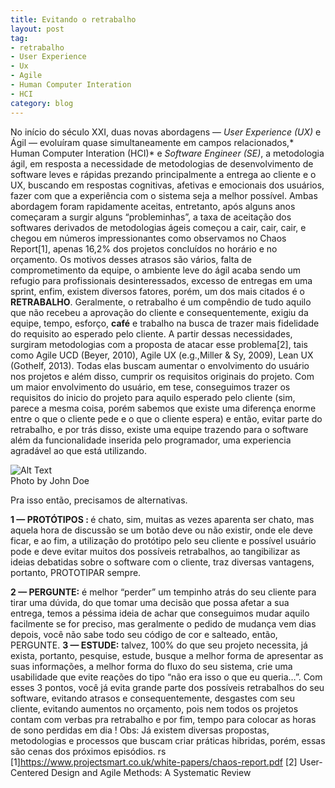 ```yaml
---
title: Evitando o retrabalho
layout: post
tag:
- retrabalho
- User Experience
- Ux
- Agile
- Human Computer Interation
- HCI
category: blog
---
```


No início do século XXI, duas novas abordagens — *User Experience (UX)* e Ágil — evoluíram quase simultaneamente em campos relacionados,* Human Computer Interation (HCI)* e *Software Engineer (SE)*, a metodologia ágil, em resposta a necessidade de metodologias de desenvolvimento de software leves e rápidas prezando principalmente a entrega ao cliente e o UX, buscando em respostas cognitivas, afetivas e emocionais dos usuários, fazer com que a experiência com o sistema seja a melhor possível.
Ambas abordagem foram rapidamente aceitas, entretanto, após alguns anos começaram a surgir alguns “probleminhas”, a taxa de aceitação dos softwares derivados de metodologias ágeis começou a cair, cair, cair, e chegou em números impressionantes como observamos no Chaos Report[1], apenas 16,2% dos projetos concluídos no horário e no orçamento.
Os motivos desses atrasos são vários, falta de comprometimento da equipe, o ambiente leve do ágil acaba sendo um refugio para profissionais desinteressados, excesso de entregas em uma sprint, enfim, existem diversos fatores, porém, um dos mais citados é o **RETRABALHO**.
Geralmente, o retrabalho é um compêndio de tudo aquilo que não recebeu a aprovação do cliente e consequentemente, exigiu da equipe, tempo, esforço, **café** e trabalho na busca de trazer mais fidelidade do requisito ao esperado pelo cliente.
A partir dessas necessidades, surgiram metodologias com a proposta de atacar esse problema[2], tais como Agile UCD (Beyer, 2010), Agile UX (e.g.,Miller & Sy, 2009), Lean UX (Gothelf, 2013). Todas elas buscam aumentar o envolvimento do usuário nos projetos e além disso, cumprir os requisitos originais do projeto. Com um maior envolvimento do usuário, em tese, conseguimos trazer os requisitos do inicio do projeto para aquilo esperado pelo cliente (sim, parece a mesma coisa, porém sabemos que existe uma diferença enorme entre o que o cliente pede e o que o cliente espera) e então, evitar parte do retrabalho, e por trás disso, existe uma equipe trazendo para o software além da funcionalidade inserida pelo programador, uma experiencia agradável ao que está utilizando.



<div class="side-by-side">
    <div class="toleft">
        <img class="image" src="https://miro.medium.com/max/1800/0*KM3fWAbIi6TE5QTk.jpg" alt="Alt Text">
        <figcaption class="caption">Photo by John Doe</figcaption>
    </div>
    <div class="toright">
        <p>Pra isso então, precisamos de alternativas.</p>
			<p> <strong>1 — PROTÓTIPOS : </strong>é chato, sim, muitas as vezes aparenta ser chato, mas aquela hora de discussão se um botão deve ou não existir, onde ele deve ficar, e ao fim, a utilização do protótipo pelo seu cliente e possível usuário pode e deve evitar muitos dos possíveis retrabalhos, ao tangibilizar as ideias debatidas sobre o software com o cliente, traz diversas vantagens, portanto, PROTOTIPAR sempre.
</p> 
    </div>
</div>

**2 — PERGUNTE:** é melhor “perder” um tempinho atrás do seu cliente para tirar uma dúvida, do que tomar uma decisão que possa afetar a sua entrega, temos a péssima ideia de achar que conseguimos mudar aquilo facilmente se for preciso, mas geralmente o pedido de mudança vem dias depois, você não sabe todo seu código de cor e salteado, então, PERGUNTE.
**3 — ESTUDE:** talvez, 100% do que seu projeto necessita, já exista, portanto, pesquise, estude, busque a melhor forma de apresentar as suas informações, a melhor forma do fluxo do seu sistema, crie uma usabilidade que evite reações do tipo “não era isso o que eu queria…”.
Com esses 3 pontos, você já evita grande parte dos possíveis retrabalhos do seu software, evitando atrasos e consequentemente, desgastes com seu cliente, evitando aumentos no orçamento, pois nem todos os projetos contam com verbas pra retrabalho e por fim, tempo para colocar as horas de sono perdidas em dia !
Obs: Já existem diversas propostas, metodologias e processos que buscam criar práticas hibridas, porém, essas são cenas dos próximos episódios. rs
[1]https://www.projectsmart.co.uk/white-papers/chaos-report.pdf
[2] User-Centered Design and Agile Methods: A Systematic Review